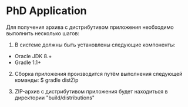 PhD Application
===============

Для получения архива с дистрибутивом приложения необходимо выполнить несколько шагов:

1) В системе должны быть установлены следующие компоненты:
- Oracle JDK 8.+
- Gradle 1.1+

2) Сборка приложения производится путём выполнения следующей команды:
$ gradle distZip

3) ZIP-архив с дистрибутивом приложения будет находиться в директории "build/distributions"
